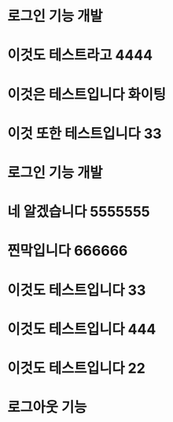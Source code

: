 # 로그인 기능 개발
# 이것도 테스트라고 4444
# 이것은 테스트입니다 화이팅
# 이것 또한 테스트입니다 33
# 로그인 기능 개발
# 네 알겠습니다 5555555
# 찐막입니다 666666
# 이것도 테스트입니다 33
# 이것도 테스트입니다 444
# 이것도 테스트입니다 22
# 로그아웃 기능